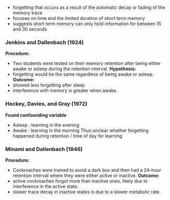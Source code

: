- forgetting that occurs as a result of the automatic decay or fading of the memory trace
- focuses on time and the limited duration of short term memory
- suggests short term memory can only hold information for between 15 and 30 seconds 
### Jenkins and Dallenbach (1924)

**Procedure:** 
- Two students were tested on their memory retention after being either awake or asleep during the retention interval.
**Hypothesis:** 
- forgetting would be the same regardless of being awake or asleep.
**Outcome:** 
- showed less forgetting after sleep. 
- interference with memory is greater when awake.

### Hockey, Davies, and Gray (1972)

**Found confounding variable** 
- Asleep : learning in the evening 
- Awake : learning in the morning 
Thus unclear whether forgetting happened during retention / time of day for learning

### Minami and Dallenbach (1946)

**Procedure:** 
- Cockroaches were trained to avoid a dark box and then had a 24-hour retention interval where they were either active or inactive.
**Outcome:** 
- active cockroaches forgot more than inactive ones, likely due to interference in the active state. 
- slower trace decay in inactive states is due to a slower metabolic rate.
